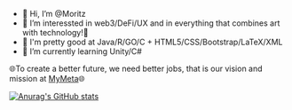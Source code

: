 - 👋 Hi, I’m @Moritz
- 👀 I’m interessted in web3/DeFi/UX and in everything that combines art with technology!🎵
- 🍄 I'm pretty good at Java/R/GO/C + HTML5/CSS/Bootstrap/LaTeX/XML
- 🌱 I’m currently learning Unity/C#

🌐To create a better future, we need better jobs, that is our vision and mission at [MyMeta](https://MyMeta.Studio)🌐

[![Anurag's GitHub stats](https://github-readme-stats.vercel.app/api?username=MoritzPries)](https://github.com/anuraghazra/github-readme-stats)

<!---
MoritzPries/MoritzPries is a ✨ special ✨ repository because its `README.md` (this file) appears on your GitHub profile.
You can click the Preview link to take a look at your changes.
--->
